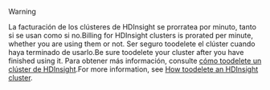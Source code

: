 

> [!WARNING]
> <span data-ttu-id="5791c-101">La facturación de los clústeres de HDInsight se prorratea por minuto, tanto si se usan como si no.</span><span class="sxs-lookup"><span data-stu-id="5791c-101">Billing for HDInsight clusters is prorated per minute, whether you are using them or not.</span></span> <span data-ttu-id="5791c-102">Ser seguro toodelete el clúster cuando haya terminado de usarlo.</span><span class="sxs-lookup"><span data-stu-id="5791c-102">Be sure toodelete your cluster after you have finished using it.</span></span> <span data-ttu-id="5791c-103">Para obtener más información, consulte [cómo toodelete un clúster de HDInsight](../articles/hdinsight/hdinsight-delete-cluster.md).</span><span class="sxs-lookup"><span data-stu-id="5791c-103">For more information, see [How toodelete an HDInsight cluster](../articles/hdinsight/hdinsight-delete-cluster.md).</span></span>
> 
> 


